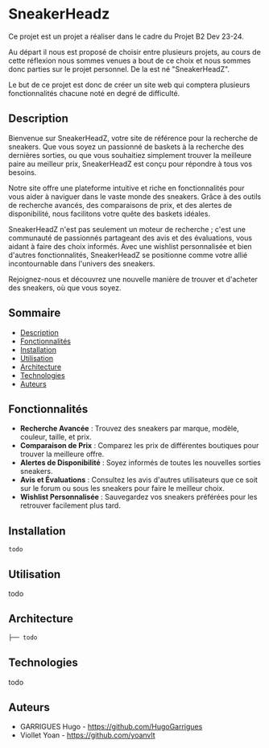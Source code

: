 # SneakerHeadz

Ce projet est un projet a réaliser dans le cadre du Projet B2 Dev 23-24. 

Au départ il nous est proposé de choisir entre plusieurs projets, au cours de cette réflexion nous sommes venues a bout de ce choix et nous sommes donc parties sur le projet personnel. De la est né "SneakerHeadZ".

Le but de ce projet est donc de créer un site web qui comptera plusieurs fonctionnalités chacune noté en degré de difficulté.

## Description

Bienvenue sur SneakerHeadZ, votre site de référence pour la recherche de sneakers. Que vous soyez un passionné de baskets à la recherche des dernières sorties, ou que vous souhaitiez simplement trouver la meilleure paire au meilleur prix, SneakerHeadZ est conçu pour répondre à tous vos besoins.

Notre site offre une plateforme intuitive et riche en fonctionnalités pour vous aider à naviguer dans le vaste monde des sneakers. Grâce à des outils de recherche avancés, des comparaisons de prix, et des alertes de disponibilité, nous facilitons votre quête des baskets idéales.

SneakerHeadZ n'est pas seulement un moteur de recherche ; c'est une communauté de passionnés partageant des avis et des évaluations, vous aidant à faire des choix informés. Avec une wishlist personnalisée et bien d'autres fonctionnalités, SneakerHeadZ se positionne comme votre allié incontournable dans l'univers des sneakers.

Rejoignez-nous et découvrez une nouvelle manière de trouver et d'acheter des sneakers, où que vous soyez.


## Sommaire

- [Description](#description)
- [Fonctionnalités](#fonctionnalités)
- [Installation](#installation)
- [Utilisation](#utilisation)
- [Architecture](#architecture)
- [Technologies](#technologies)
- [Auteurs](#auteurs)

## Fonctionnalités

- **Recherche Avancée** : Trouvez des sneakers par marque, modèle, couleur, taille, et prix.
- **Comparaison de Prix** : Comparez les prix de différentes boutiques pour trouver la meilleure offre.
- **Alertes de Disponibilité** : Soyez informés de toutes les nouvelles sorties sneakers.
- **Avis et Évaluations** : Consultez les avis d'autres utilisateurs que ce soit sur le forum ou sous les sneakers pour faire le meilleur choix.
- **Wishlist Personnalisée** : Sauvegardez vos sneakers préférées pour les retrouver facilement plus tard.

## Installation

```
todo
```
## Utilisation

todo

## Architecture

``` bash
├── todo
```

## Technologies

todo

## Auteurs

- GARRIGUES Hugo - https://github.com/HugoGarrigues
- Viollet Yoan - https://github.com/yoanvlt
